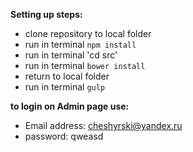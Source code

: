 **Setting up steps:**
- clone repository to local folder
- run in terminal `npm install`
- run in terminal 'cd src'
- run in terminal `bower install`
- return to local folder
- run in terminal `gulp`

**to login on Admin page use:**
- Email address: cheshyrski@yandex.ru
- password: qweasd